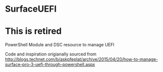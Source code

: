 # SurfaceUEFI

# This is retired

PowerShell Module and DSC resource to manage UEFI

Code and inspiration origianally sourced from http://blogs.technet.com/b/askpfeplat/archive/2015/04/20/how-to-manage-surface-pro-3-uefi-through-powershell.aspx



